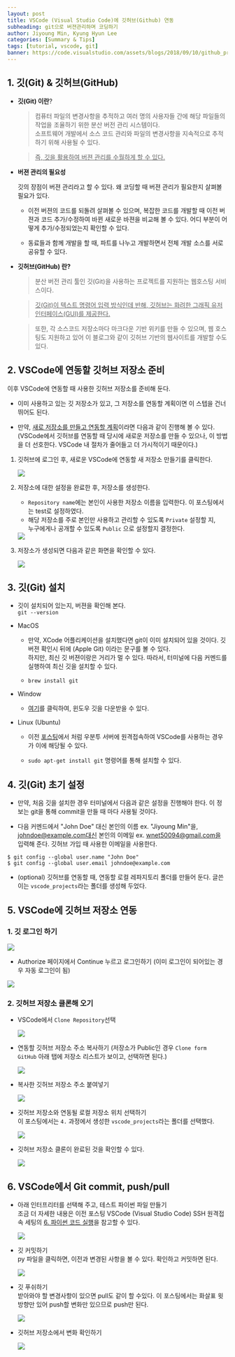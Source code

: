 ```yaml
---
layout: post
title: VSCode (Visual Studio Code)에 깃허브(Github) 연동
subheading: git으로 버젼관리하며 코딩하기
author: Jiyoung Min, Kyung Hyun Lee
categories: [Summary & Tips]
tags: [tutorial, vscode, git]
banner: https://code.visualstudio.com/assets/blogs/2018/09/10/github_pr_hero.png
---
```


## 1. 깃(Git) & 깃허브(GitHub)

- **깃(Git) 이란**?

    > 컴퓨터 파일의 변경사항을 추적하고 여러 명의 사용자들 간에 해당 파일들의 작업을 조율하기 위한 분산 버전 관리 시스템이다.   
    > 소프트웨어 개발에서 소스 코드 관리와 파일의 변경사항을 지속적으로 추적하기 위해 사용될 수 있다.

    > <u> 즉, 깃을 활용하여 버젼 관리를 수월하게 할 수 있다. </u>

- **버젼 관리의 필요성**

    깃의 장점이 버젼 관리라고 할 수 있다. 왜 코딩할 때 버젼 관리가 필요한지 살펴볼 필요가 있다.

   - 이전 버젼의 코드를 되돌려 살펴볼 수 있으며, 복잡한 코드를 개발할 때 이전 버젼과 코드 추가/수정하여 바뀐 새로운 바젼을 비교해 볼 수 있다. 어디 부분이 어떻게 추가/수정되었는지 확인할 수 있다.

   - 동료들과 함께 개발을 할 때, 파트를 나누고 개발하면서 전체 개발 소스를 서로 공유할 수 있다.

- **깃허브(GitHub) 란?**

    > 분산 버전 관리 툴인 깃(Git)을 사용하는 프로젝트를 지원하는 웹호스팅 서비스이다.   
    
    > <u>깃(Git)이 텍스트 명령어 입력 방식인데 반해, 깃허브는 화려한 그래픽 유저 인터페이스(GUI)를 제공한다.</u>   
    
    > 또한, 각 소스코드 저장소마다 마크다운 기반 위키를 만들 수 있으며, 웹 호스팅도 지원하고 있어 이 블로그와 같이 깃허브 기반의 웹사이트를 개발할 수도 있다.


## 2. VSCode에 연동할 깃허브 저장소 준비

이후 VSCode에 연동할 때 사용한 깃허브 저장소를 준비해 둔다.

- 이미 사용하고 있는 깃 저장소가 있고, 그 저장소를 연동할 계획이면 이 스텝을 건너뛰어도 된다.

-  만약, <u>새로 저장소를 만들고 연동할 계획</u>이라면 다음과 같이 진행해 볼 수 있다.   
   (VSCode에서 깃허브를 연동할 때 당시에 새로운 저장소를 만들 수 있으나, 이 방법을 더 선호한다. VSCode 내 절차가 줄어들고 더 가시적이기 때문이다.)

1. 깃허브에 로그인 후, 새로운 VSCode에 연동할 새 저장소 만들기를 클릭한다.

    <img src="https://drive.google.com/uc?export=view&id=1QR0lBxJBcnUzafNBnRpKsXjq2PraXuU_">

2. 저장소에 대한 설정을 완료한 후, 저장소를 생성한다.
      - `Repository name`에는 본인이 사용한 저장소 이름을 입력한다. 이 포스팅에서는 test로 설정하였다. 
      - 해당 저장소를 주로 본인만 사용하고 관리할 수 있도록 `Private` 설정할 지,    
      누구에게나 공개할 수 있도록 `Public` 으로 설정할지 결정한다.

    <img src="https://drive.google.com/uc?export=view&id=1VfWRX99-FLJvy9l655R4hvKRbBV0YHrX">

3. 저장소가 생성되면 다음과 같은 화면을 확인할 수 있다.
    
    <img src="https://drive.google.com/uc?export=view&id=1PsEiCuFMLhn9Con_v6PxmwUUq5ITyWox">


## 3. 깃(Git) 설치

- 깃이 설치되어 있는지, 버젼을 확인해 본다.   
  `git --version`

- MacOS
  - 만약, XCode 어플리케이션을 설치했다면 git이 이미 설치되어 있을 것이다. 깃 버젼 확인시 뒤에 (Apple Git) 이라는 문구를 볼 수 있다.    
    하지만, 최신 깃 버젼이랑은 거리가 멀 수 있다. 따라서, 터미널에 다음 커멘드를 실행하여 최신 깃을 설치할 수 있다.

  - `brew install git`

- Window
  - [여기](https://git-scm.com/download)를 클릭하여, 윈도우 깃을 다운받을 수 있다.

- Linux (Ubuntu)
  - 이전 [포스팅](https://wnet500.github.io/summary%20&%20tips/2021/04/06/vscode-ssh.html)에서 처럼 우분투 서버에 원격접속하여 VSCode를 사용하는 경우가 이에 해당될 수 있다.

  - `sudo apt-get install git` 명령어를 통해 설치할 수 있다.


## 4. 깃(Git) 초기 설정

- 만약, 처음 깃을 설치한 경우 터미널에서 다음과 같은 설정을 진행해야 한다. 이 정보는 git을 통해 commit을 만들 때 마다 사용될 것이다.   

- 다음 커멘드에서 "John Doe" 대신 본인의 이름 ex. "Jiyoung Min"을,   
johndoe@example.com대신 본인의 이메일 ex. wnet50094@gmail.com을 입력해 준다. 깃허브 가입 때 사용한 이메일을 사용한다.

```
$ git config --global user.name "John Doe"
$ git config --global user.email johndoe@example.com
```

- (optional) 깃허브를 연동할 때, 연동할 로컬 레파지토리 폴더를 만들어 둔다. 글쓴이는 `vscode_projects`라는 폴더를 생성해 두었다.


## 5. VSCode에 깃허브 저장소 연동

### 1. 깃 로그인 하기

<img src="https://drive.google.com/uc?export=view&id=1a6XYPc7kqbsaCxdYB_w2URuaKAxUeCT_">

- Authorize 페이지에서 Continue 누르고 로그인하기 (이미 로그인이 되어있는 경우 자동 로그인이 됨)

<img src="https://drive.google.com/uc?export=view&id=1ZoauQSbCbaxYR62wCSst-yw2PzR5JHwr">

### 2. 깃허브 저장소 클론해 오기

- VSCode에서 `Clone Repository`선택

    <img src="https://drive.google.com/uc?export=view&id=1fis7oP9bVPHa4ii3Nz_hDnm7Qs9d1UHx">

- 연동할 깃허브 저장소 주소 복사하기 (저장소가 Public인 경우 `Clone form GitHub` 아래 탭에 저장소 리스트가 보이고, 선택하면 된다.)

    <img src="https://drive.google.com/uc?export=view&id=1JDdyEkEHdU5mdE_KJv5rH37-Bx7dz4rG">

- 복사한 깃허브 저장소 주소 붙여넣기

    <img src="https://drive.google.com/uc?export=view&id=1rEGOV9f1cQq4ZN4UgqogvGL4Hn2FE-1g">

- 깃허브 저장소와 연동될 로컬 저장소 위치 선택하기    
  이 포스팅에서는 `4.` 과정에서 생성한 `vscode_projects`라는 폴더를 선택했다.

    <img src="https://drive.google.com/uc?export=view&id=1pZU1EWTGD2Af_wGc3PfWSZP8OWgkCeC3">

- 깃허브 저장소 클론이 완료된 것을 확인할 수 있다.

    <img src="https://drive.google.com/uc?export=view&id=1cDEV5UvhQycNOC_fYWGjEgl9BbX5FPSJ">


## 6. VSCode에서 Git commit, push/pull

- 아래 인터프리터를 선택해 주고, 테스트 파이썬 파일 만들기   
  조금 더 자세한 내용은 이전 포스팅 VSCode (Visual Studio Code) SSH 원격접속 세팅의 [6. 파이썬 코드 실행](https://wnet500.github.io/summary%20&%20tips/2021/04/06/vscode-ssh.html#h-6-%ED%8C%8C%EC%9D%B4%EC%8D%AC-%EC%BD%94%EB%93%9C-%EC%8B%A4%ED%96%89)을 참고할 수 있다.

    <img src="https://drive.google.com/uc?export=view&id=136zj_DhHBBk9BvhCzb3AjGtCi2D_XXrV">

- 깃 커밋하기   
  py 파일을 클릭하면, 이전과 변경된 사항을 볼 수 있다. 확인하고 커밋하면 된다.

    <img src="https://drive.google.com/uc?export=view&id=1qFSyVz9D2ghxu6PZiF3tgTsbrSFuwL0g">

- 깃 푸쉬하기   
  받아와야 할 변경사항이 있으면 pull도 같이 할 수있다. 이 포스팅에서는 화살표 윗 방향만 있어 push할 변화만 있으므로 push만 된다.

    <img src="https://drive.google.com/uc?export=view&id=1EVhgF2LAG8-EIprYuJfYNvzEf1Ycj68C">

- 깃허브 저장소에서 변화 확인하기

    <img src="https://drive.google.com/uc?export=view&id=175Axc-8VDn9rLA3P1XzPYbMSjvvtBpB2">
